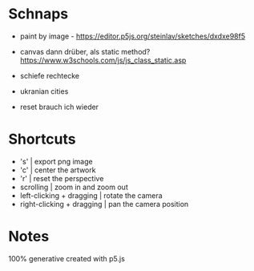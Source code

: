 # Schnaps

* paint by image - https://editor.p5js.org/steinlav/sketches/dxdxe98f5
* canvas dann drüber, als static method? https://www.w3schools.com/js/js_class_static.asp 
* schiefe rechtecke

* ukranian cities

* reset brauch ich wieder

# Shortcuts
* 's' | export png image
* 'c' | center the artwork
* 'r' | reset the perspective
* scrolling | zoom in and zoom out 
* left-clicking + dragging | rotate the camera
* right-clicking + dragging | pan the camera position

# Notes
100% generative
created with p5.js